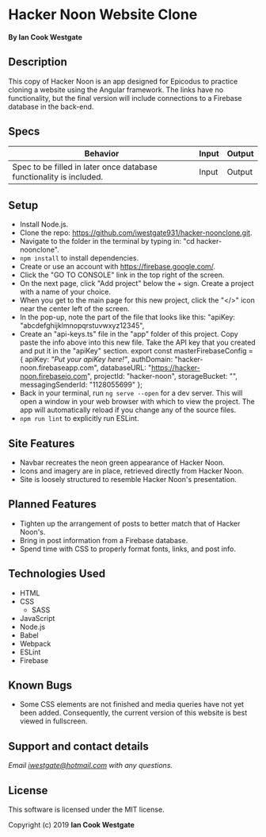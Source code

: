 # Hacker Noon Website Clone

#### By **Ian Cook Westgate**

## Description

This copy of Hacker Noon is an app designed for Epicodus to practice cloning a website using the Angular framework. The links have no functionality, but the final version will include connections to a Firebase database in the back-end.

## Specs

| Behavior | Input | Output |
|----------|-------|--------|
| Spec to be filled in later once database functionality is included. | Input | Output |

## Setup

* Install Node.js.
* Clone the repo: https://github.com/iwestgate931/hacker-noonclone.git.
* Navigate to the folder in the terminal by typing in: "cd hacker-noonclone".
* `npm install` to install dependencies.
* Create or use an account with https://firebase.google.com/.
* Click the "GO TO CONSOLE" link in the top right of the screen.
* On the next page, click "Add project" below the + sign. Create a project with a name of your choice.
* When you get to the main page for this new project, click the "</>" icon near the center left of the screen.
* In the pop-up, note the part of the file that looks like this:
  "apiKey: "abcdefghijklmnopqrstuvwxyz12345",
* Create an "api-keys.ts" file in the "app" folder of this project. Copy paste the info above into this new file. Take the API key that you created and put it in the "apiKey" section.
  export const masterFirebaseConfig = {
    apiKey: _"Put your apiKey here!"_,
    authDomain: "hacker-noon.firebaseapp.com",
    databaseURL: "https://hacker-noon.firebaseio.com",
    projectId: "hacker-noon",
    storageBucket: "",
    messagingSenderId: "1128055699"
  };
* Back in your terminal, run `ng serve --open` for a dev server. This will open a window in your web browser with which to view the project. The app will automatically reload if you change any of the source files.
* `npm run lint` to explicitly run ESLint.

## Site Features

* Navbar recreates the neon green appearance of Hacker Noon.
* Icons and imagery are in place, retrieved directly from Hacker Noon.
* Site is loosely structured to resemble Hacker Noon's presentation.

## Planned Features

* Tighten up the arrangement of posts to better match that of Hacker Noon's.
* Bring in post information from a Firebase database.
* Spend time with CSS to properly format fonts, links, and post info.

## Technologies Used

* HTML
* CSS
  * SASS
* JavaScript
* Node.js
* Babel
* Webpack
* ESLint
* Firebase

## Known Bugs

* Some CSS elements are not finished and media queries have not yet been added. Consequently, the current version of this website is best viewed in fullscreen.

## Support and contact details

_Email iwestgate@hotmail.com with any questions._

## License

This software is licensed under the MIT license.

Copyright (c) 2019 **Ian Cook Westgate**
